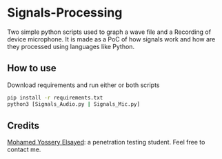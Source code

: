# Signals-Processing
Two simple python scripts used to graph a wave file and a Recording of device microphone. 
It is made as a PoC of how signals work and how are they processed using languages like Python.

## How to use
Download requirements and run either or both scripts
```bash
pip install -r requirements.txt
python3 [Signals_Audio.py | Signals_Mic.py]
```
## Credits
[Mohamed Yossery Elsayed](mail:cfmohammed24@gmail.com): a penetration testing student.
Feel free to contact me.
